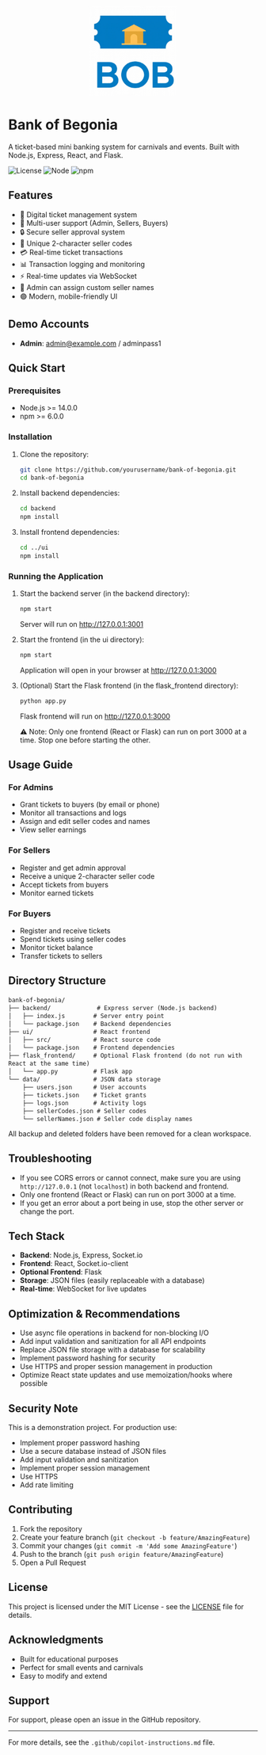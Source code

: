 
<p align="center">
  <img src="ui/public/BOB picture.png" alt="Bank of Begonia Logo" width="180" />
</p>

# Bank of Begonia

A ticket-based mini banking system for carnivals and events. Built with Node.js, Express, React, and Flask.

![License](https://img.shields.io/badge/license-MIT-blue.svg)
![Node](https://img.shields.io/badge/node->=14.0.0-green.svg)
![npm](https://img.shields.io/badge/npm->=6.0.0-red.svg)

## Features

- 🎫 Digital ticket management system
- 👥 Multi-user support (Admin, Sellers, Buyers)
- 🔒 Secure seller approval system
- 🎯 Unique 2-character seller codes
- 💳 Real-time ticket transactions
- 📊 Transaction logging and monitoring
- ⚡ Real-time updates via WebSocket
- 📝 Admin can assign custom seller names
- 🟣 Modern, mobile-friendly UI

## Demo Accounts

- **Admin**: admin@example.com / adminpass1

## Quick Start

### Prerequisites

- Node.js >= 14.0.0
- npm >= 6.0.0

### Installation

1. Clone the repository:
   ```bash
   git clone https://github.com/yourusername/bank-of-begonia.git
   cd bank-of-begonia
   ```

2. Install backend dependencies:
   ```bash
   cd backend
   npm install
   ```

3. Install frontend dependencies:
   ```bash
   cd ../ui
   npm install
   ```

### Running the Application

1. Start the backend server (in the backend directory):
   ```bash
   npm start
   ```
   Server will run on http://127.0.0.1:3001

2. Start the frontend (in the ui directory):
   ```bash
   npm start
   ```
   Application will open in your browser at http://127.0.0.1:3000

3. (Optional) Start the Flask frontend (in the flask_frontend directory):
   ```bash
   python app.py
   ```
   Flask frontend will run on http://127.0.0.1:3000

   ⚠️ Note: Only one frontend (React or Flask) can run on port 3000 at a time. Stop one before starting the other.

## Usage Guide

### For Admins
- Grant tickets to buyers (by email or phone)
- Monitor all transactions and logs
- Assign and edit seller codes and names
- View seller earnings

### For Sellers
- Register and get admin approval
- Receive a unique 2-character seller code
- Accept tickets from buyers
- Monitor earned tickets

### For Buyers
- Register and receive tickets
- Spend tickets using seller codes
- Monitor ticket balance
- Transfer tickets to sellers

## Directory Structure

```
bank-of-begonia/
├── backend/             # Express server (Node.js backend)
│   ├── index.js        # Server entry point
│   └── package.json    # Backend dependencies
├── ui/                 # React frontend
│   ├── src/            # React source code
│   └── package.json    # Frontend dependencies
├── flask_frontend/     # Optional Flask frontend (do not run with React at the same time)
│   └── app.py          # Flask app
└── data/               # JSON data storage
    ├── users.json      # User accounts
    ├── tickets.json    # Ticket grants
    ├── logs.json       # Activity logs
    ├── sellerCodes.json # Seller codes
    └── sellerNames.json # Seller code display names
```

All backup and deleted folders have been removed for a clean workspace.
## Troubleshooting

- If you see CORS errors or cannot connect, make sure you are using `http://127.0.0.1` (not `localhost`) in both backend and frontend.
- Only one frontend (React or Flask) can run on port 3000 at a time.
- If you get an error about a port being in use, stop the other server or change the port.


## Tech Stack

- **Backend**: Node.js, Express, Socket.io
- **Frontend**: React, Socket.io-client
- **Optional Frontend**: Flask
- **Storage**: JSON files (easily replaceable with a database)
- **Real-time**: WebSocket for live updates

## Optimization & Recommendations

- Use async file operations in backend for non-blocking I/O
- Add input validation and sanitization for all API endpoints
- Replace JSON file storage with a database for scalability
- Implement password hashing for security
- Use HTTPS and proper session management in production
- Optimize React state updates and use memoization/hooks where possible

## Security Note

This is a demonstration project. For production use:
- Implement proper password hashing
- Use a secure database instead of JSON files
- Add input validation and sanitization
- Implement proper session management
- Use HTTPS
- Add rate limiting

## Contributing

1. Fork the repository
2. Create your feature branch (`git checkout -b feature/AmazingFeature`)
3. Commit your changes (`git commit -m 'Add some AmazingFeature'`)
4. Push to the branch (`git push origin feature/AmazingFeature`)
5. Open a Pull Request

## License

This project is licensed under the MIT License - see the [LICENSE](LICENSE) file for details.

## Acknowledgments

- Built for educational purposes
- Perfect for small events and carnivals
- Easy to modify and extend

## Support

For support, please open an issue in the GitHub repository.

---

For more details, see the `.github/copilot-instructions.md` file.